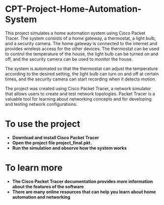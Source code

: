 # CPT-Project-Home-Automation-System

This project simulates a home automation system using Cisco Packet Tracer. The system consists of a home gateway, a thermostat, a light bulb, and a security camera. The home gateway is connected to the internet and provides wireless access for the other devices. The thermostat can be used to control the temperature of the house, the light bulb can be turned on and off, and the security camera can be used to monitor the house.

The system is automated so that the thermostat can adjust the temperature according to the desired setting, the light bulb can turn on and off at certain times, and the security camera can start recording when it detects motion.

The project was created using Cisco Packet Tracer, a network simulator that allows users to create and test network topologies. Packet Tracer is a valuable tool for learning about networking concepts and for developing and testing network configurations.

# To use the project

* **Download and install Cisco Packet Tracer**
* **Open the project file project_final.pkt.**
* **Run the simulation and observe how the system works**



# To learn more

* **The Cisco Packet Tracer documentation provides more information about the features of the software**
* **There are many online resources that can help you learn about home automation and networking**

